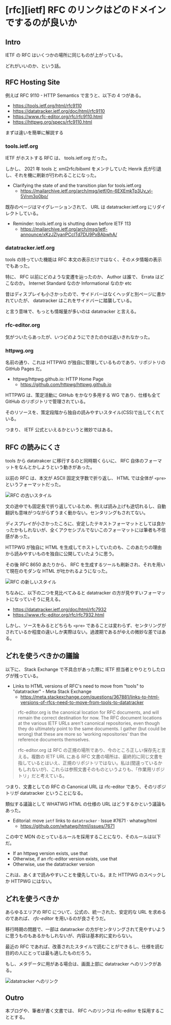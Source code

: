 # [rfc][ietf] RFC のリンクはどのドメインでするのが良いか

## Intro

IETF の RFC はいくつかの場所に同じものが上がっている。

どれがいいのか、という話。


## RFC Hosting Site

例えば RFC 9110 - HTTP Semantics で言うと、以下の 4 つがある。

- https://tools.ietf.org/html/rfc9110
- https://datatracker.ietf.org/doc/html/rfc9110
- https://www.rfc-editor.org/rfc/rfc9110.html
- https://httpwg.org/specs/rfc9110.html

まずは違いを簡単に解説する


### tools.ietf.org

IETF がホストする RFC は、 tools.ietf.org だった。

しかし、 2021 年 tools と xml2rfc/bibxml をメンテしていた Henrik 氏が引退し、それを機に刷新が行われることになった。

- Clarifying the state of and the transition plan for tools.ietf.org
  - https://mailarchive.ietf.org/arch/msg/ietf/0n-6EXEmkTp3Uv_vj-5Vnm3o0bo/

既存のページはマイグレーションされて、 URL は datatracker.ietf.org にリダイレクトしている。

- Reminder: tools.ietf.org is shutting down before IETF 113
  - https://mailarchive.ietf.org/arch/msg/ietf-announce/xKzJZIyanPCclTd7DU9PxBAbwhA/


### datatracker.ietf.org

tools の持っていた機能は RFC 本文の表示だけではなく、そのメタ情報の表示でもあった。

特に、 RFC 以前にどのような変遷を辿ったのか、 Author は誰で、 Errata はどこなのか。 Internet Standard なのか Informational なのか etc

昔はディスプレイも小さかったので、サイドバーはなくヘッダと別ページに書かれていたが、 datatracker はこれをサイドバーに踏襲している。

と言う意味で、もっとも情報量が多いのは datatracker と言える。


### rfc-editor.org

気がついたらあったが、いつどのようにできたのかは追いきれなかった。


### httpwg.org

名前の通り、これは HTTPWG が独自に管理しているものであり、リポジトリの GitHub Pages だ。

- httpwg/httpwg.github.io: HTTP Home Page
  - https://github.com/httpwg/httpwg.github.io

HTTPWG は、策定活動に GitHub をかなり多用する WG であり、仕様も全て GitHub のリポジトリで管理されている。

そのリソースを、策定段階から独自の読みやすいスタイル(CSS)で出してくれている。

つまり、 IETF 公式といえるかというと微妙ではある。


## RFC の読みにくさ

tools から datatrakcer に移行するのと同時期くらいに、 RFC 自体のフォーマットをなんとかしようという動きがあった。

以前の RFC は、本文が ASCII 固定文字数で折り返し、 HTML では全体が `<pre>` というフォーマットだった。

![RFC の古いスタイル](old-rfc.png)

文の途中でも固定長で折り返しているため、例えば読み上げも途切れるし、自動翻訳も意味がつながらずうまく動かない。センタリングもされてない。

ディスプレイが小さかったころに、安定したテキストフォーマットとしては良かったかもしれないが、全くアクセシブルでないこのフォーマットには筆者も不信感があった。

HTTPWG が独自に HTML を生成してホストしていたのも、このあたりの理由から読みやすいものを独自に公開していたように思う。

その後 RFC 8650 あたりから、 RFC を生成するツールも刷新され、それを用いて現在のモダンな HTML が吐かれるようになった。

![RFC の新しいスタイル](new-rfc.png)

ちなみに、以下の二つを見比べてみると datatracker の方が見やすいフォーマットになっていそうに見える。

- https://datatracker.ietf.org/doc/html/rfc7932
- https://www.rfc-editor.org/rfc/rfc7932.html

しかし、ソースをみるとどちらも `<pre>` であることは変わらず、センタリングがされているか程度の違いしか実際はない。過渡期であるがゆえの微妙な差ではある。


## どれを使うべきかの議論

以下に、 Stack Exchange で不具合があった際に IETF 担当者とやりとりしたログが残っている。

- Links to HTML versions of RFC's need to move from "tools" to "datatracker" - Meta Stack Exchange
  - https://meta.stackexchange.com/questions/367881/links-to-html-versions-of-rfcs-need-to-move-from-tools-to-datatracker

> rfc-editor.org is the canonical location for RFC documents, and will remain the correct destination for now. The RFC document locations at the various IETF URLs aren't canonical repositories, even though they do ultimately point to the same documents. I gather (but could be wrong) that these are more so 'working repositories' than the reference documents themselves.
>
> rfc-editor.org は RFC の正規の場所であり、今のところ正しい保存先と言える。複数の IETF URL にある RFC 文書の場所は、最終的に同じ文書を指しているとはいえ、正規のリポジトリではない。私は(間違っているかもしれないが)、これらは参照文書そのものというよりも、「作業用リポジトリ」だと考えている。

つまり、文書としての RFC の Canonical URL は rfc-editor であり、そのリポジトリが datatracker ということになる。

類似する議論として WHATWG HTML の仕様の URL はどうするかという議論もあった。

- Editorial: move `ietf` links to `datatracker` · Issue #7671 · whatwg/html
  - https://github.com/whatwg/html/issues/7671

この中で MDN のとっているルールを採用することになり、そのルールは以下だ。

- If an httpwg version exists, use that
- Otherwise, if an rfc-editor version exists, use that
- Otherwise, use the datatracker version

これは、あくまで読みやすいことを優先している。また HTTPWG のスペックしか HTTPWG にはない。


## どれを使うべきか

あらゆるエリアの RFC について、公式の、統一された、安定的な URL を求めるのであれば、 *rfc-editor* を用いるのが良さそうだ。

移行時期の問題で、一部は datatracker の方がセンタリングされて見やすいように思うものもあるかもしれないが、内容は基本的に変わらない。

最近の RFC であれば、改善されたスタイルで読むことができるし、仕様を読む目的の人にとっては最も適したものだろう。

もし、メタデータに用がある場合は、画面上部に datatracker へのリンクがある。

![datatracker へのリンク](link-to-datatracker.png)


## Outro

本ブログや、筆者が書く文書では、 RFC へのリンクは rfc-editor を採用することとする。